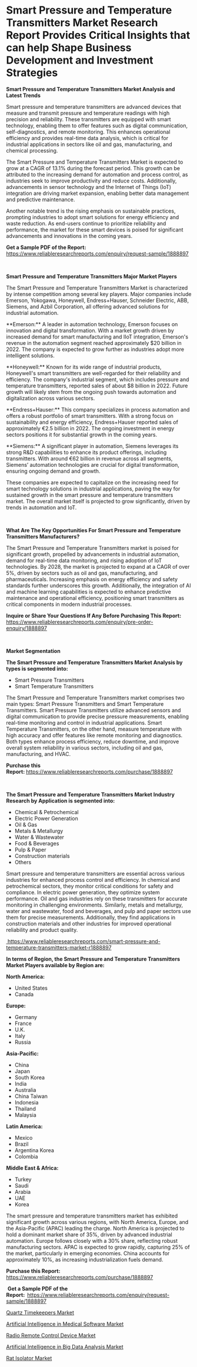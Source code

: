 <p><h1>Smart Pressure and Temperature Transmitters Market Research Report Provides Critical Insights that can help Shape Business Development and Investment Strategies</h1></p><p><strong>Smart Pressure and Temperature Transmitters Market Analysis and Latest Trends</strong></p>
<p><p>Smart pressure and temperature transmitters are advanced devices that measure and transmit pressure and temperature readings with high precision and reliability. These transmitters are equipped with smart technology, enabling them to offer features such as digital communication, self-diagnostics, and remote monitoring. This enhances operational efficiency and provides real-time data analysis, which is critical for industrial applications in sectors like oil and gas, manufacturing, and chemical processing.</p><p>The Smart Pressure and Temperature Transmitters Market is expected to grow at a CAGR of 13.1% during the forecast period. This growth can be attributed to the increasing demand for automation and process control, as industries seek to improve productivity and reduce costs. Additionally, advancements in sensor technology and the Internet of Things (IoT) integration are driving market expansion, enabling better data management and predictive maintenance. </p><p>Another notable trend is the rising emphasis on sustainable practices, prompting industries to adopt smart solutions for energy efficiency and waste reduction. As end-users continue to prioritize reliability and performance, the market for these smart devices is poised for significant advancements and innovations in the coming years.</p></p>
<p><strong>Get a Sample PDF of the Report:&nbsp;</strong> <a href="https://www.reliableresearchreports.com/enquiry/request-sample/1888897?utm_campaign=9&utm_medium=2&utm_source=Github&utm_content=ia&utm_term=14012025&utm_id=smart-pressure-and-temperature-transmitters">https://www.reliableresearchreports.com/enquiry/request-sample/1888897</a></p>
<p>&nbsp;</p>
<p><strong>Smart Pressure and Temperature Transmitters Major Market Players</strong></p>
<p><p>The Smart Pressure and Temperature Transmitters Market is characterized by intense competition among several key players. Major companies include Emerson, Yokogawa, Honeywell, Endress+Hauser, Schneider Electric, ABB, Siemens, and Azbil Corporation, all offering advanced solutions for industrial automation.</p><p>**Emerson:** A leader in automation technology, Emerson focuses on innovation and digital transformation. With a market growth driven by increased demand for smart manufacturing and IIoT integration, Emerson's revenue in the automation segment reached approximately $20 billion in 2022. The company is expected to grow further as industries adopt more intelligent solutions.</p><p>**Honeywell:** Known for its wide range of industrial products, Honeywell's smart transmitters are well-regarded for their reliability and efficiency. The company's industrial segment, which includes pressure and temperature transmitters, reported sales of about $8 billion in 2022. Future growth will likely stem from the ongoing push towards automation and digitalization across various sectors.</p><p>**Endress+Hauser:** This company specializes in process automation and offers a robust portfolio of smart transmitters. With a strong focus on sustainability and energy efficiency, Endress+Hauser reported sales of approximately €2.5 billion in 2022. The ongoing investment in energy sectors positions it for substantial growth in the coming years.</p><p>**Siemens:** A significant player in automation, Siemens leverages its strong R&D capabilities to enhance its product offerings, including transmitters. With around €62 billion in revenue across all segments, Siemens’ automation technologies are crucial for digital transformation, ensuring ongoing demand and growth.</p><p>These companies are expected to capitalize on the increasing need for smart technology solutions in industrial applications, paving the way for sustained growth in the smart pressure and temperature transmitters market. The overall market itself is projected to grow significantly, driven by trends in automation and IoT.</p></p>
<p>&nbsp;</p>
<p><strong>What Are The Key Opportunities For Smart Pressure and Temperature Transmitters Manufacturers?</strong></p>
<p><p>The Smart Pressure and Temperature Transmitters market is poised for significant growth, propelled by advancements in industrial automation, demand for real-time data monitoring, and rising adoption of IoT technologies. By 2028, the market is projected to expand at a CAGR of over 5%, driven by sectors such as oil and gas, manufacturing, and pharmaceuticals. Increasing emphasis on energy efficiency and safety standards further underscores this growth. Additionally, the integration of AI and machine learning capabilities is expected to enhance predictive maintenance and operational efficiency, positioning smart transmitters as critical components in modern industrial processes.</p></p>
<p><strong>Inquire or Share Your Questions If Any Before Purchasing This Report:</strong> <a href="https://www.reliableresearchreports.com/enquiry/pre-order-enquiry/1888897?utm_campaign=9&utm_medium=2&utm_source=Github&utm_content=ia&utm_term=14012025&utm_id=smart-pressure-and-temperature-transmitters">https://www.reliableresearchreports.com/enquiry/pre-order-enquiry/1888897</a></p>
<p>&nbsp;</p>
<p><strong>Market Segmentation</strong></p>
<p><strong>The Smart Pressure and Temperature Transmitters Market Analysis by types is segmented into:</strong></p>
<p><ul><li>Smart Pressure Transmitters</li><li>Smart Temperature Transmitters</li></ul></p>
<p><p>The Smart Pressure and Temperature Transmitters market comprises two main types: Smart Pressure Transmitters and Smart Temperature Transmitters. Smart Pressure Transmitters utilize advanced sensors and digital communication to provide precise pressure measurements, enabling real-time monitoring and control in industrial applications. Smart Temperature Transmitters, on the other hand, measure temperature with high accuracy and offer features like remote monitoring and diagnostics. Both types enhance process efficiency, reduce downtime, and improve overall system reliability in various sectors, including oil and gas, manufacturing, and HVAC.</p></p>
<p><strong>Purchase this Report:&nbsp;</strong><a href="https://www.reliableresearchreports.com/purchase/1888897?utm_campaign=9&utm_medium=2&utm_source=Github&utm_content=ia&utm_term=14012025&utm_id=smart-pressure-and-temperature-transmitters">https://www.reliableresearchreports.com/purchase/1888897</a></p>
<p>&nbsp;</p>
<p><strong>The Smart Pressure and Temperature Transmitters Market Industry Research by Application is segmented into:</strong></p>
<p><ul><li>Chemical & Petrochemical</li><li>Electric Power Generation</li><li>Oil & Gas</li><li>Metals & Metallurgy</li><li>Water & Wastewater</li><li>Food & Beverages</li><li>Pulp & Paper</li><li>Construction materials</li><li>Others</li></ul></p>
<p><p>Smart pressure and temperature transmitters are essential across various industries for enhanced process control and efficiency. In chemical and petrochemical sectors, they monitor critical conditions for safety and compliance. In electric power generation, they optimize system performance. Oil and gas industries rely on these transmitters for accurate monitoring in challenging environments. Similarly, metals and metallurgy, water and wastewater, food and beverages, and pulp and paper sectors use them for precise measurements. Additionally, they find applications in construction materials and other industries for improved operational reliability and product quality.</p></p>
<p><a href="https://www.reliableresearchreports.com/smart-pressure-and-temperature-transmitters-market-r1888897?utm_campaign=9&utm_medium=2&utm_source=Github&utm_content=ia&utm_term=14012025&utm_id=smart-pressure-and-temperature-transmitters">&nbsp;https://www.reliableresearchreports.com/smart-pressure-and-temperature-transmitters-market-r1888897</a></p>
<p><strong>In terms of Region, the Smart Pressure and Temperature Transmitters Market Players available by Region are:</strong></p>
<p>
    <p> <strong> North America: </strong>
        <ul>
            <li>United States</li>
            <li>Canada</li>
        </ul>
        </p> 
    <p> <strong> Europe: </strong>
        <ul>
            <li>Germany</li>
            <li>France</li>
            <li>U.K.</li>
            <li>Italy</li>
            <li>Russia</li>
        </ul>
        </p> 
    <p> <strong> Asia-Pacific: </strong>
        <ul>
            <li>China</li>
            <li>Japan</li>
            <li>South Korea</li>
            <li>India</li>
            <li>Australia</li>
            <li>China Taiwan</li>
            <li>Indonesia</li>
            <li>Thailand</li>
            <li>Malaysia</li>
        </ul>
        </p> 
    <p> <strong> Latin America: </strong>
        <ul>
            <li>Mexico</li>
            <li>Brazil</li>
            <li>Argentina Korea</li>
            <li>Colombia</li>
        </ul>
        </p> 
    <p> <strong> Middle East & Africa: </strong>
        <ul>
            <li>Turkey</li>
            <li>Saudi</li>
            <li>Arabia</li>
            <li>UAE</li>
            <li>Korea</li>
        </ul>
    </p>
    </p>
<p><p>The smart pressure and temperature transmitters market has exhibited significant growth across various regions, with North America, Europe, and the Asia-Pacific (APAC) leading the charge. North America is projected to hold a dominant market share of 35%, driven by advanced industrial automation. Europe follows closely with a 30% share, reflecting robust manufacturing sectors. APAC is expected to grow rapidly, capturing 25% of the market, particularly in emerging economies. China accounts for approximately 10%, as increasing industrialization fuels demand.</p></p>
<p><strong>Purchase this Report: </strong><a href="https://www.reliableresearchreports.com/purchase/1888897?utm_campaign=9&utm_medium=2&utm_source=Github&utm_content=ia&utm_term=14012025&utm_id=smart-pressure-and-temperature-transmitters">https://www.reliableresearchreports.com/purchase/1888897</a></p>
<p>&nbsp;<strong>Get a Sample PDF of the Report:&nbsp;&nbsp;</strong><a href="https://www.reliableresearchreports.com/enquiry/request-sample/1888897?utm_campaign=9&utm_medium=2&utm_source=Github&utm_content=ia&utm_term=14012025&utm_id=smart-pressure-and-temperature-transmitters">https://www.reliableresearchreports.com/enquiry/request-sample/1888897</a></p>
<p><strong></strong></p>
<p><p><a href="https://github.com/WashimHussain441/Market-Research-Report-List-1/blob/main/quartz-timekeepers-market.md?utm_campaign=9&utm_medium=2&utm_source=Github&utm_content=ia&utm_term=14012025&utm_id=smart-pressure-and-temperature-transmitters">Quartz Timekeepers Market</a></p><p><a href="https://github.com/manesros8/Market-Research-Report-List-1/blob/main/artificial-intelligence-in-medical-software-market.md?utm_campaign=9&utm_medium=2&utm_source=Github&utm_content=ia&utm_term=14012025&utm_id=smart-pressure-and-temperature-transmitters">Artificial Intelligence in Medical Software Market</a></p><p><a href="https://github.com/ulyssacrayne00231/Market-Research-Report-List-1/blob/main/radio-remote-control-device-market.md?utm_campaign=9&utm_medium=2&utm_source=Github&utm_content=ia&utm_term=14012025&utm_id=smart-pressure-and-temperature-transmitters">Radio Remote Control Device Market</a></p><p><a href="https://github.com/danikabiele541/Market-Research-Report-List-1/blob/main/artificial-intelligence-in-big-data-analysis-market.md?utm_campaign=9&utm_medium=2&utm_source=Github&utm_content=ia&utm_term=14012025&utm_id=smart-pressure-and-temperature-transmitters">Artificial Intelligence in Big Data Analysis Market</a></p><p><a href="https://github.com/SanjidaMahmud54/Market-Research-Report-List-1/blob/main/rat-isolator-market.md?utm_campaign=9&utm_medium=2&utm_source=Github&utm_content=ia&utm_term=14012025&utm_id=smart-pressure-and-temperature-transmitters">Rat Isolator Market</a></p></p>
